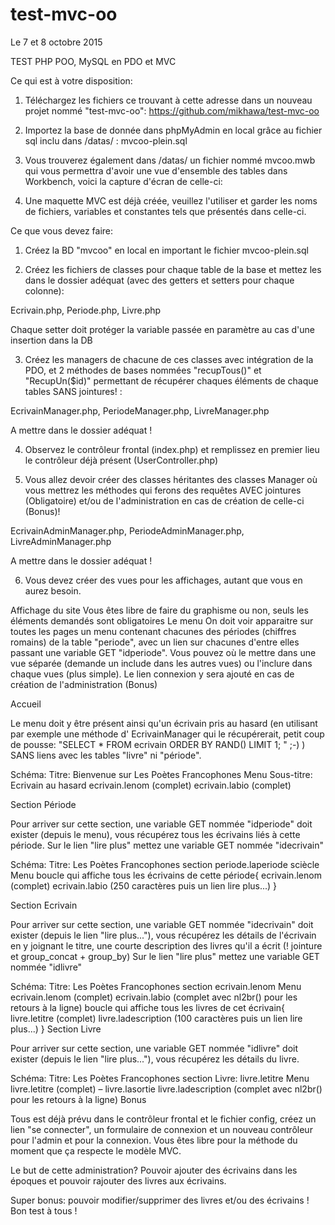 # test-mvc-oo

Le 7 et 8 octobre 2015


TEST PHP POO, MySQL en PDO et MVC


Ce qui est à votre disposition:

1) Téléchargez les fichiers ce trouvant à cette adresse dans un nouveau projet nommé "test-mvc-oo":
https://github.com/mikhawa/test-mvc-oo

2) Importez la base de donnée dans phpMyAdmin en local grâce au fichier sql inclu dans /datas/ : mvcoo-plein.sql

3) Vous trouverez également dans /datas/ un fichier nommé mvcoo.mwb qui vous permettra d'avoir une vue d'ensemble des tables dans Workbench, voici la capture d'écran de celle-ci:

4) Une maquette MVC est déjà créée, veuillez l'utiliser et garder les noms de fichiers, variables et constantes tels que présentés dans celle-ci.

Ce que vous devez faire:

1) Créez la BD "mvcoo" en local en important le fichier mvcoo-plein.sql

2) Créez les fichiers de classes pour chaque table de la base et mettez les dans le dossier adéquat (avec des getters et setters pour chaque colonne):

Ecrivain.php, Periode.php, Livre.php

Chaque setter doit protéger la variable passée en paramètre au cas d'une insertion dans la DB

3) Créez les managers de chacune de ces classes avec intégration de la PDO, et 2 méthodes de bases nommées "recupTous()" et "RecupUn($id)" permettant de récupérer chaques éléments de chaque tables SANS jointures! :

EcrivainManager.php, PeriodeManager.php, LivreManager.php

A mettre dans le dossier adéquat !

4) Observez le contrôleur frontal (index.php) et remplissez en premier lieu le contrôleur déjà présent (UserController.php)

5) Vous allez devoir créer des classes héritantes des classes Manager où vous mettrez les méthodes qui ferons des requêtes AVEC jointures (Obligatoire) et/ou de l'administration en cas de création de celle-ci (Bonus)!

EcrivainAdminManager.php,  PeriodeAdminManager.php, LivreAdminManager.php

A mettre dans le dossier adéquat !

6) Vous devez créer des vues pour les affichages, autant que vous en aurez besoin.


Affichage du site
Vous êtes libre de faire du graphisme ou non, seuls les éléments demandés sont obligatoires
Le menu
On doit voir apparaitre sur toutes les pages un menu contenant chacunes des périodes (chiffres romains) de la table "periode", avec un lien sur chacunes d'entre elles passant une variable GET "idperiode". 
Vous pouvez où le mettre dans une vue séparée (demande un include dans les autres vues) ou l'inclure dans chaque vues (plus simple).
Le lien connexion y sera ajouté en cas de création de l'administration (Bonus)

Accueil

Le menu doit y être présent ainsi qu'un écrivain pris au hasard (en utilisant par exemple une méthode d' EcrivainManager qui le récupérerait, petit coup de pousse: "SELECT * FROM ecrivain  ORDER BY RAND() LIMIT 1; " ;-) ) SANS liens avec les tables "livre" ni "période".

Schéma:
Titre: Bienvenue sur Les Poètes Francophones
Menu
Sous-titre: Ecrivain au hasard
ecrivain.lenom (complet)
ecrivain.labio (complet)

Section Période

Pour arriver sur cette section, une variable GET nommée "idperiode" doit exister (depuis le menu), vous récupérez tous les écrivains liés à cette période.
Sur le lien "lire plus" mettez une variable GET nommée "idecrivain"

Schéma:
Titre: Les Poètes Francophones section periode.laperiode sciècle
Menu
boucle qui affiche tous les écrivains de cette période{
	ecrivain.lenom (complet)
	ecrivain.labio (250 caractères puis un lien lire plus...)
}


Section Ecrivain

Pour arriver sur cette section, une variable GET nommée "idecrivain" doit exister (depuis le lien "lire plus..."), vous récupérez les détails de l'écrivain en y joignant le titre, une courte description des livres qu'il a écrit (! jointure et group_concat + group_by)
Sur le lien "lire plus" mettez une variable GET nommée "idlivre"

Schéma:
Titre: Les Poètes Francophones section ecrivain.lenom
Menu
ecrivain.lenom (complet)
ecrivain.labio (complet avec nl2br() pour les retours à la ligne)
boucle qui affiche tous les livres de cet écrivain{
	livre.letitre (complet)
	livre.ladescription (100 caractères puis un lien lire plus...)
}
Section Livre

Pour arriver sur cette section, une variable GET nommée "idlivre" doit exister (depuis le lien "lire plus..."), vous récupérez les détails du livre.

Schéma:
Titre: Les Poètes Francophones section Livre: livre.letitre
Menu
livre.letitre (complet) – livre.lasortie
livre.ladescription (complet avec nl2br() pour les retours à la ligne)
Bonus

Tous est déjà prévu dans le contrôleur frontal et le fichier config, créez un lien "se connecter", un formulaire de connexion et un nouveau contrôleur pour l'admin et pour la connexion. Vous êtes libre pour la méthode du moment que ça respecte le modèle MVC.

Le but de cette administration? Pouvoir ajouter des écrivains dans les époques et pouvoir rajouter des livres aux écrivains.

Super bonus: pouvoir modifier/supprimer des livres et/ou des écrivains !
Bon test à tous !
